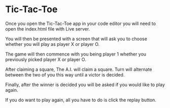 # Tic-Tac-Toe

Once you open the Tic-Tac-Toe app in your code editor you will need to open the index.html file with Live server.

You will then be presented with a screen that will ask you to choose whether you will play as player X or player O.

The game will then commence with you being player 1 whether you previously picked player X or player O.

After claiming a square, The A.I. will claim a square. Turn will alternate between the two of you this way until a victor is decided.

Finally, after the winner is decided you will be asked if you would like to play again. 

If you do want to play again, all you have to do is click the replay button. 

